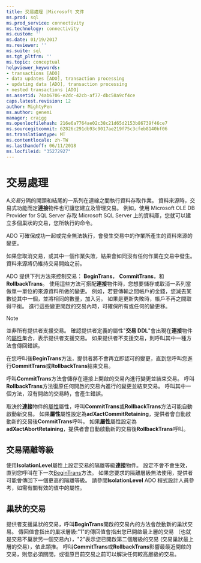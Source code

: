 ```yaml
---
title: 交易處理 |Microsoft 文件
ms.prod: sql
ms.prod_service: connectivity
ms.technology: connectivity
ms.custom: ''
ms.date: 01/19/2017
ms.reviewer: ''
ms.suite: sql
ms.tgt_pltfrm: ''
ms.topic: conceptual
helpviewer_keywords:
- transactions [ADO]
- data updates [ADO], transaction processing
- updating data [ADO], transaction processing
- nested transactions [ADO]
ms.assetid: 74ab6706-e2dc-42cb-af77-dbc58a9cf4ce
caps.latest.revision: 12
author: MightyPen
ms.author: genemi
manager: craigg
ms.openlocfilehash: 216e6a7764ae02c38c21d65d2153b86739f46ce7
ms.sourcegitcommit: 62826c291db93c9017ae219f75c3cfeb8140bf06
ms.translationtype: MT
ms.contentlocale: zh-TW
ms.lasthandoff: 06/11/2018
ms.locfileid: "35272927"
---
```

# <a name="transaction-processing"></a>交易處理
A*交易*分隔的開頭和結尾的一系列在連線之間執行資料存取作業。 資料來源時，交易式功能而定**連接**物件也可讓您建立及管理交易。 例如，使用 Microsoft OLE DB Provider for SQL Server 存取 Microsoft SQL Server 上的資料庫，您就可以建立多個巢狀的交易，您所執行的命令。  
  
 ADO 可確保成功一起或完全無法執行，會發生交易中的作業所產生的資料來源的變更。  
  
 如果您取消交易，或其中一個作業失敗，結果會如同沒有任何作業在交易中發生。 資料來源將仍維持交易開始之前。  
  
 ADO 提供下列方法來控制交易： **BeginTrans**， **CommitTrans**，和**RollbackTrans**。 使用這些方法可搭配**連接**物件時，您想要儲存或取消一系列當做單一單位的來源資料所做的變更。 例如，若要傳輸之間帳戶的金錢，您減去某數從其中一個，並將相同的數量，加入另。 如果是更新失敗時，帳戶不再之間取得平衡。 進行這些變更開啟的交易內時，可確保所有或任何的變更移。  
  
> [!NOTE]
>  並非所有提供者支援交易。 確認提供者定義的屬性"**交易 DDL**"會出現在**連接**物件的[屬性](../../../ado/reference/ado-api/properties-collection-ado.md)集合，表示提供者支援交易。 如果提供者不支援交易，則呼叫其中一種方法會傳回錯誤。  
  
 在您呼叫後**BeginTrans**方法，提供者將不會再立即認可的變更，直到您呼叫您進行**CommitTrans**或**RollbackTrans**結束交易。  
  
 呼叫**CommitTrans**方法會儲存在連接上開啟的交易內進行變更並結束交易。 呼叫**RollbackTrans**方法復原任何開啟的交易內進行的變更並結束交易。 呼叫其中一個方法，沒有開啟的交易時，會產生錯誤。  
  
 取決於**連接**物件的[屬性](../../../ado/reference/ado-api/attributes-property-ado.md)屬性，呼叫**CommitTrans**或**RollbackTrans**方法可能自動啟動新交易。 如果**屬性**屬性設定為**adXactCommitRetaining**，提供者會自動啟動新的交易後**CommitTrans**呼叫。 如果**屬性**屬性設定為**adXactAbortRetaining**，提供者會自動啟動新的交易後**RollbackTrans**呼叫。  
  
## <a name="transaction-isolation-level"></a>交易隔離等級  
 使用**IsolationLevel**屬性上設定交易的隔離等級**連接**物件。 設定不會不會生效，直到您呼叫在下一次[BeginTrans](../../../ado/reference/ado-api/begintrans-committrans-and-rollbacktrans-methods-ado.md)方法。 如果您要求的隔離層級無法使用，提供者可能會傳回下一個更高的隔離等級。 請參閱**IsolationLevel** ADO 程式設計人員參考，如需有關有效的值中的屬性。  
  
## <a name="nested-transactions"></a>巢狀的交易  
 提供者支援巢狀的交易，呼叫**BeginTrans**開啟的交易內的方法會啟動新的巢狀交易。 傳回值會指出的巢狀層級:"1"的傳回值會指出您已開啟最上層的交易 （也就是交易不巢狀另一個交易內），"2"表示您已開啟第二個層級的交易 (交易巢狀最上層的交易），依此類推。 呼叫**CommitTrans**或**RollbackTrans**影響最最近開啟的交易，則您必須關閉，或復原目前交易之前可以解決任何較高層級的交易。
